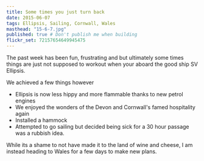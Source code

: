 ```yaml
---
title: Some times you just turn back
date: 2015-06-07
tags: Ellipsis, Sailing, Cornwall, Wales
masthead: "15-6-7.jpg"
published: true # Don't publish me when building
flickr_set: 72157654649945475
---
```


The past week has been fun, frustrating and but ultimately some times things
are just not supposed to workout when your aboard the good ship SV Ellipsis.

We achieved a few things however

- Ellipsis is now less hippy and more flammable thanks to new petrol engines
- We enjoyed the wonders of the Devon and Cornwall's famed hospitality again
- Installed a hammock
- Attempted to go sailing but decided being sick for a 30 hour passage
was a rubbish idea.

While its a shame to not have made it to the land of wine and cheese, I am
instead heading to Wales for a few days to make new plans.
